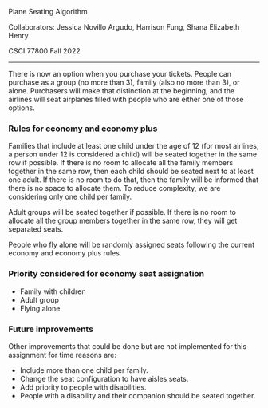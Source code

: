 Plane Seating Algorithm

Collaborators: Jessica Novillo Argudo, Harrison Fung, Shana Elizabeth Henry

CSCI 77800 Fall 2022
___

There is now an option when you purchase your tickets. People can purchase as a group (no more than 3), family (also no more than 3), or alone. Purchasers will make that distinction at the beginning, and the airlines will seat airplanes filled with people who are either one of those options.

### Rules for economy and economy plus
Families that include at least one child under the age of 12 (for most airlines, a person under 12 is considered a child) will be seated together in the same row if possible. If there is no room to allocate all the family members together in the same row, then each child should be seated next to at least one adult. If there is no room to do that, then the family will be informed that there is no space to allocate them. To reduce complexity, we are considering only one child per family.

Adult groups will be seated together if possible. If there is no room to allocate all the group members together in the same row, they will get separated seats.

People who fly alone will be randomly assigned seats following the current economy and economy plus rules.

### Priority considered for economy seat assignation 
* Family with children
* Adult group
* Flying alone

### Future improvements
Other improvements that could be done but are not implemented for this assignment for time reasons are:

- Include more than one child per family.
- Change the seat configuration to have aisles seats.
- Add priority to people with disabilities.
- People with a disability and their companion should be seated together.
